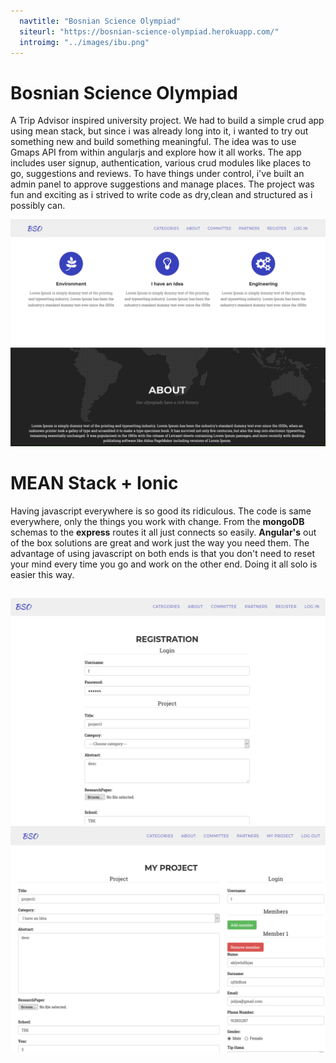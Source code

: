 ```yaml
---
  navtitle: "Bosnian Science Olympiad"
  siteurl: "https://bosnian-science-olympiad.herokuapp.com/"
  introimg: "../images/ibu.png"
---
```


# Bosnian Science Olympiad

A Trip Advisor inspired university project. We had to build a simple crud app using mean stack, but since i was already long into it, i wanted to try out something new and build something meaningful. The idea was to use Gmaps API from within angularjs and explore how it all works. The app includes user signup, authentication, various crud modules like places to go, suggestions and reviews. To have things under control, i've built an admin panel to approve suggestions and manage places. The project was fun and exciting as i strived to write code as dry,clean and structured as i possibly can.

<img src="../images/bso/bso-landing.png" class="img-fluid shadow mt-5 mb-5">

# MEAN Stack + Ionic

Having javascript everywhere is so good its ridiculous. The code is same everywhere, only the things you work with change. From the **mongoDB** schemas to the **express** routes it all just connects so easily. **Angular's** out of the box solutions are great and work just the way you need them. The advantage of using javascript on both ends is that you don't need to reset your mind every time you go and work on the other end. Doing it all solo is easier this way.

## <i class="devicon-mongodb-plain"></i> <i class="devicon-express-original"></i> <i class="devicon-angularjs-plain"></i> <i class="devicon-nodejs-plain"></i>

<img src="../images/bso/bso-registration.png" class="img-fluid shadow mt-5">
<img src="../images/bso/bso-myproject.png" class="img-fluid shadow mt-5 mb-5">
